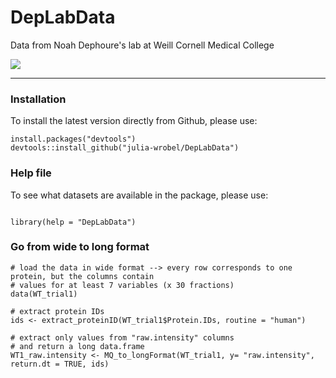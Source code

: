 # DepLabData

Data from Noah Dephoure's lab at Weill Cornell Medical College

[![](https://travis-ci.org/julia-wrobel/depthTests.svg?branch=master)](https://travis-ci.org/julia-wrobel/DepLabData)

---------------

### Installation

To install the latest version directly from Github, please use:
<pre><code>install.packages("devtools")
devtools::install_github("julia-wrobel/DepLabData")
</code></pre>



### Help file

To see what datasets are available in the package, please use:
<pre><code>
library(help = "DepLabData")
</code></pre>

### Go from wide to long format

```
# load the data in wide format --> every row corresponds to one protein, but the columns contain
# values for at least 7 variables (x 30 fractions)
data(WT_trial1)

# extract protein IDs
ids <- extract_proteinID(WT_trial1$Protein.IDs, routine = "human")

# extract only values from "raw.intensity" columns
# and return a long data.frame
WT1_raw.intensity <- MQ_to_longFormat(WT_trial1, y= "raw.intensity", return.dt = TRUE, ids)
```
